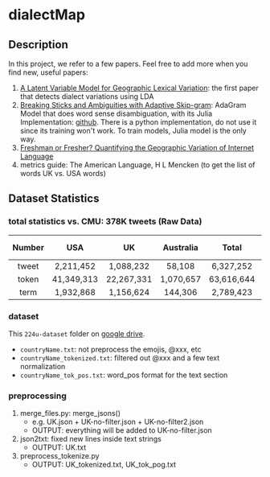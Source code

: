 # dialectMap

## Description

In this project, we refer to a few papers. Feel free to add more when you find new, useful papers:

1. [A Latent Variable Model for Geographic Lexical Variation](http://www.cs.cmu.edu/~nasmith/papers/eisenstein+oconnor+smith+xing.emnlp10.pdf): the first paper that detects dialect variations using LDA
2. [Breaking Sticks and Ambiguities with Adaptive Skip-gram](https://arxiv.org/pdf/1502.07257.pdf): AdaGram Model that does word sense disambiguation, with its Julia Implementation: [github](https://github.com/sbos/AdaGram.jl). There is a python implementation, do not use it since its training won't work. To train models, Julia model is the only way.
3. [Freshman or Fresher? Quantifying the Geographic Variation of Internet Language](https://arxiv.org/pdf/1510.06786.pdf)
4. metrics guide: The American Language, H L Mencken (to get the list of words UK vs. USA words)

## Dataset Statistics

### total statistics vs. CMU: 378K tweets (Raw Data)

| Number 	| USA 	| UK 	| Australia 	| Total 	| CMU-data 	|
|:------:	|:----------:	|:----------:	|:---------:	|:----------:	|:---------:	|
| tweet 	| 2,211,452 	| 1,088,232 	| 58,108 	| 6,327,252 	| 377,616 	|
| token 	| 41,349,313 	| 22,267,331 	| 1,070,657 	| 63,616,644 	| 4,703,173 	|
| term 	| 1,932,868 	| 1,156,624 	| 144,306 	| 2,789,423 	| 164,809 	|


### dataset

This `224u-dataset` folder on [google drive](https://drive.google.com/drive/folders/1FHk2x0nk_hCNf8fcGL0XNNep-mvo_BXX?usp=sharing).

- `countryName.txt`: not preprocess the emojis, @xxx, etc
- `countryName_tokenized.txt`: filtered out @xxx and a few text normalization
- `countryName_tok_pos.txt`: word_pos format for the text section

### preprocessing

1. merge_files.py: merge_jsons()
	- e.g. UK.json + UK-no-filter.json + UK-no-filter2.json
	- OUTPUT: everything will be added to UK-no-filter.json
2. json2txt: fixed new lines inside text strings
	- OUTPUT: UK.txt
3. preprocess_tokenize.py
	- OUTPUT: UK_tokenized.txt, UK_tok_pog.txt
















